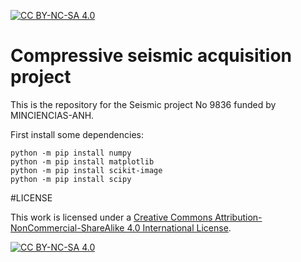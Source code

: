 [![CC BY-NC-SA 4.0][cc-by-nc-sa-shield]][cc-by-nc-sa]



# Compressive seismic acquisition project

This is the repository for the Seismic project No 9836 funded by MINCIENCIAS-ANH.

First install some dependencies:

```
python -m pip install numpy
python -m pip install matplotlib
python -m pip install scikit-image
python -m pip install scipy
```

#LICENSE 

This work is licensed under a
[Creative Commons Attribution-NonCommercial-ShareAlike 4.0 International License][cc-by-nc-sa].

[![CC BY-NC-SA 4.0][cc-by-nc-sa-image]][cc-by-nc-sa]

[cc-by-nc-sa]: http://creativecommons.org/licenses/by-nc-sa/4.0/
[cc-by-nc-sa-image]: https://licensebuttons.net/l/by-nc-sa/4.0/88x31.png
[cc-by-nc-sa-shield]: https://img.shields.io/badge/License-CC%20BY--NC--SA%204.0-lightgrey.svg
